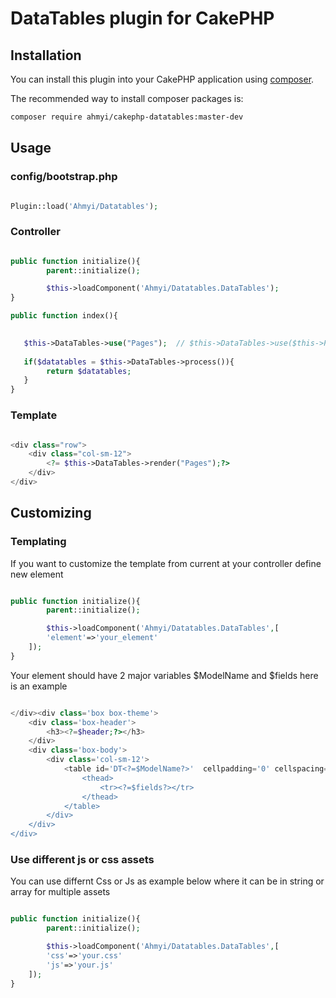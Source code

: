 # DataTables plugin for CakePHP

## Installation

You can install this plugin into your CakePHP application using [composer](http://getcomposer.org).

The recommended way to install composer packages is:

```BASH
composer require ahmyi/cakephp-datatables:master-dev
```


## Usage 

### config/bootstrap.php
```PHP

Plugin::load('Ahmyi/Datatables');

```

### Controller

```PHP

public function initialize(){
        parent::initialize();

        $this->loadComponent('Ahmyi/Datatables.DataTables');
}

public function index(){
    

   $this->DataTables->use("Pages");  // $this->DataTables->use($this->Pages);
   
   if($datatables = $this->DataTables->process()){
        return $datatables;
   }
}

```

### Template


```PHP

<div class="row">
	<div class="col-sm-12">
		<?= $this->DataTables->render("Pages");?>
	</div>
</div>

```

## Customizing

### Templating

If you want to customize the template from current at your controller define new element

```PHP

public function initialize(){
        parent::initialize();

        $this->loadComponent('Ahmyi/Datatables.DataTables',[
		'element'=>'your_element'
	]);
}
```

Your element should have 2 major variables $ModelName and $fields here is an example
```PHP

</div><div class='box box-theme'>
	<div class='box-header'>
		<h3><?=$header;?></h3>
	</div>
	<div class='box-body'>
		<div class='col-sm-12'>
			<table id='DT<?=$ModelName?>'  cellpadding='0' cellspacing='0' border='0' class='display' width='100%''>
				<thead>
					<tr><?=$fields?></tr>
				</thead>
			</table>
		</div>
	</div>
</div>

```

### Use different js or css assets

You can use differnt Css or Js as example below where it can be in string or array for multiple assets
```PHP

public function initialize(){
        parent::initialize();

        $this->loadComponent('Ahmyi/Datatables.DataTables',[
		'css'=>'your.css'
		'js'=>'your.js'
	]);
}
```
